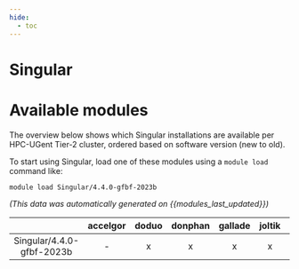 ```yaml
---
hide:
  - toc
---
```


Singular
========

# Available modules


The overview below shows which Singular installations are available per HPC-UGent Tier-2 cluster, ordered based on software version (new to old).

To start using Singular, load one of these modules using a `module load` command like:

```shell
module load Singular/4.4.0-gfbf-2023b
```

*(This data was automatically generated on {{modules_last_updated}})*  

| |accelgor|doduo|donphan|gallade|joltik|litleo|shinx|
| :---: | :---: | :---: | :---: | :---: | :---: | :---: | :---: |
|Singular/4.4.0-gfbf-2023b|-|x|x|x|x|x|x|
